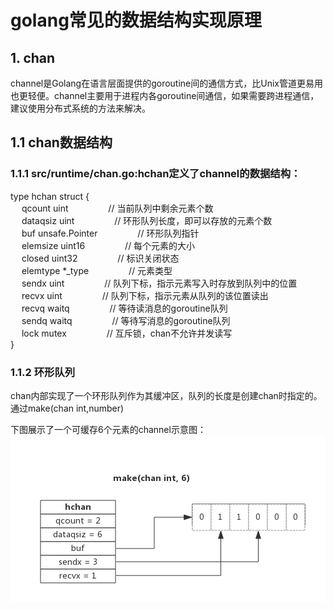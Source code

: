 # golang常见的数据结构实现原理
## 1. chan
   channel是Golang在语言层面提供的goroutine间的通信方式，比Unix管道更易用也更轻便。channel主要用于进程内各goroutine间通信，如果需要跨进程通信，建议使用分布式系统的方法来解决。

## 1.1 chan数据结构
###  1.1.1 src/runtime/chan.go:hchan定义了channel的数据结构：

  type hchan struct {  
    &emsp; qcount   uint               &emsp;&emsp;&emsp;&emsp;  // 当前队列中剩余元素个数  
    &emsp; dataqsiz uint               &emsp;&emsp;&emsp;&emsp;  // 环形队列长度，即可以存放的元素个数  
    &emsp; buf      unsafe.Pointer     &emsp;&emsp;&emsp;&emsp;  // 环形队列指针  
    &emsp; elemsize uint16             &emsp;&emsp;&emsp;&emsp;  // 每个元素的大小  
    &emsp; closed   uint32             &emsp;&emsp;&emsp;&emsp;  // 标识关闭状态  
    &emsp; elemtype *_type             &emsp;&emsp;&emsp;&emsp;  // 元素类型  
    &emsp; sendx    uint               &emsp;&emsp;&emsp;&emsp;  // 队列下标，指示元素写入时存放到队列中的位置  
    &emsp; recvx    uint               &emsp;&emsp;&emsp;&emsp;  // 队列下标，指示元素从队列的该位置读出  
    &emsp; recvq    waitq              &emsp;&emsp;&emsp;&emsp;  // 等待读消息的goroutine队列  
    &emsp; sendq    waitq              &emsp;&emsp;&emsp;&emsp;  // 等待写消息的goroutine队列  
    &emsp; lock mutex                  &emsp;&emsp;&emsp;&emsp;  // 互斥锁，chan不允许并发读写  
 }

### 1.1.2  环形队列
   chan内部实现了一个环形队列作为其缓冲区，队列的长度是创建chan时指定的。通过make(chan int,number)

   下图展示了一个可缓存6个元素的channel示意图：
    ![image](chan-01-circle_queue.png)
